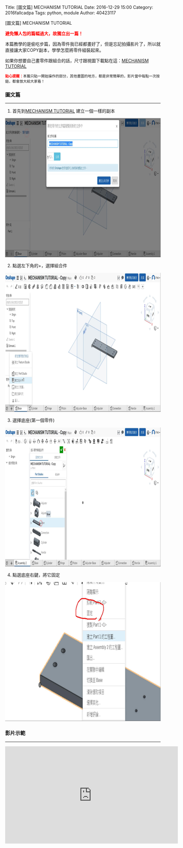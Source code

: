 Title: [圖文篇] MECHANISM TUTORIAL
Date: 2016-12-29 15:00
Category: 2016fallcadpa
Tags: python, module
Author: 40423117

[圖文篇] MECHANISM TUTORIAL

<b><font color="#FF0000">避免懶人包的篇幅過大，故獨立出一篇！</font></b>

<!-- PELICAN_END_SUMMARY -->

本篇教學的是偷吃步篇，因為零件我已經都畫好了，但是忘記拍攝影片了，所以就直接讓大家COPY副本，學學怎麼將零件組裝起來。

如果你想要自己畫零件跟組合的話，尺寸跟視圖下載點在這：[MECHANISM TUTORIAL](https://40423117.github.io/2016fallcadp_hw/data/ProEMechanism.pdf) 


<small><b><font color="#FF0000">貼心提醒：</font></b>本篇只貼一開始操作的部分，其他畫圖的地方，都是非常簡單的，影片當中每點一次按鈕，都會放大給大家看！</small>

### 圖文篇
<hr/>

1. 首先到[MECHANISM TUTORIAL](https://cad.onshape.com/documents/587ed6a0f6c36b10bb34d70d/w/e79b1dcae6d965038beb5cc5/e/30483adc37828dc064ad63e9) 建立一個一樣的副本
<img src="./../data/mechanism/1.jpg" height="450px">

2. 點選左下角的+，選擇組合件
<img src="./../data/mechanism/2.jpg" height="450px">

3. 選擇底座(第一個零件)
<img src="./../data/mechanism/3.jpg" height="450px">

4. 點選底座右鍵，將它固定
<img src="./../data/mechanism/4.jpg" height="450px">


### 影片示範
<hr/>

<iframe width="560" height="315" src="https://www.youtube.com/embed/PR4Kg_fcd6k?rel=0" frameborder="0" allowfullscreen></iframe>